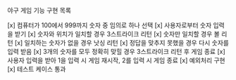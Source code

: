 야구 게임 기능 구현 목록

[x] 컴퓨터가 100에서 999까지 숫자 중 임의로 하나 선택
[x] 사용자로부터 숫자 입력을 받기
[x] 숫자와 위치가 일치할 경우 3스트라이크 리턴
[x] 숫자만 일치할 경우 볼 리턴
[x] 일치하는 숫자가 없을 경우 낫싱 리턴
[x] 정답을 맞추지 못했을 경우 다시 숫자를 입력 받음
[x] 3개의 숫자를 모두 정확히 맞힐 경우 3스트라이크 리턴 후 게임 종료
[x] 사용자 입력을 받아 1을 입력 시 게임 재시작, 2를 입력 시 게임 종료
[x] 예외처리 구현
[x] 테스트 케이스 통과
